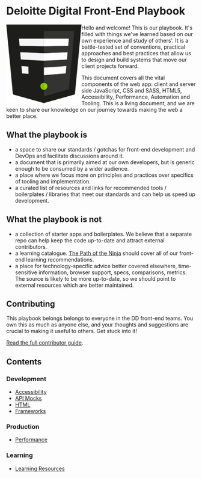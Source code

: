 # Deloitte Digital Front-End Playbook

<img src="/assets/fed-logo.png" width="200" align="left">

Hello and welcome! This is our playbook.
It's filled with things we've learned based on our own experience and study of others'.
It is a battle-tested set of conventions, practical approaches and best practices that allow us to design and build systems that move our client projects forward.

This document covers all the vital components of the web app: client and server side JavaScript, CSS and SASS, HTML5, Accessibility, Performance, Automation and Tooling. This is a living document, and we are keen to share our knowledge on our journey towards making the web a better place.

## What the playbook is
- a space to share our standards / gotchas for front-end development and DevOps and facilitate discussions around it.
- a document that is primarily aimed at our own developers, but is generic enough to be consumed by a wider audience.
- a place where we focus more on principles and practices over specifics of tooling and implementation.
- a curated list of resources and links for recommended tools / boilerplates / libraries that meet our standards and can help us speed up development.

## What the playbook is not
- a collection of starter apps and boilerplates. We believe that a separate repo can help keep the code up-to-date and attract external contributors.
- a learning catalogue. [The Path of the Ninja](https://github.com/DeloitteDigitalUK/fed-path-of-the-ninja) should cover all of our front-end learning recommendations.
- a place for technology-specific advice better covered elsewhere, time-sensitive information, browser support, specs, comparisons, metrics. The source is likely to be more up-to-date, so we should point to external resources which are better maintained.

## Contributing

This playbook belongs belongs to everyone in the DD front-end teams. You own this as much as anyone else, and your thoughts and suggestions are crucial to making it useful to others. Get stuck into it!

[Read the full contributor guide](CONTRIBUTING.md).

## Contents

### Development
* [Accessibility](/development/Accessibility.md)
* [API Mocks](/development/APIMocks.md)
* [HTML](/development/Html.md)
* [Frameworks](/development/frameworks/Frameworks.md)

### Production
* [Performance](/production/Performance.md)

### Learning
* [Learning Resources](/learning/Resources.md)

